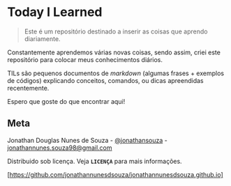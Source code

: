 # Today I Learned
> Este é um repositório destinado a inserir as coisas que aprendo diariamente.

Constantemente aprendemos várias novas coisas, sendo assim, criei este repositório para colocar meus conhecimentos diários.

TILs são pequenos documentos de *markdown* (algumas frases + exemplos de códigos) explicando conceitos, comandos, ou dicas apreendidas recentemente.

Espero que goste do que encontrar aqui!

## Meta 

Jonathan Douglas Nunes de Souza - [@jonathansouza] - <jonathannunes.souza98@gmail.com>

[@jonathansouza]:https://www.linkedin.com/in/perfil-in/

Distribuido sob licença. Veja **`LICENÇA`** para mais informações.

[https://github.com/jonathannunesdsouza/jonathannunesdsouza.github.io]